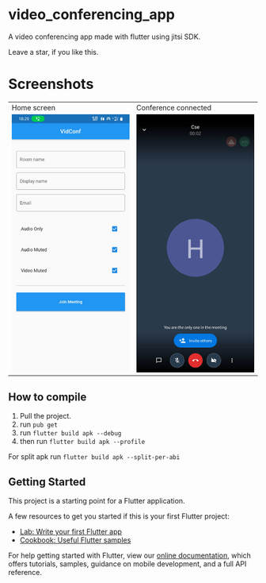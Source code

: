 # video_conferencing_app

A video conferencing app made with flutter using jitsi SDK.

Leave a star, if you like this.

# Screenshots
<table>
  <tr>
    <td>Home screen</td>
     <td>Conference connected</td>
  </tr>
  <tr>
    <td><img src="Screenshot_20201123-182928.jpg" width=240   height=520></td>
    <td><img src="Screenshot_20201123-184306.jpg" width=240 height=520></td>
  </tr>
 </table>

## How to compile 

1. Pull the project.
2. run ``pub get``
3. run ``flutter build apk --debug``
4. then run ``flutter build apk --profile``

For split apk run ``flutter build apk --split-per-abi``

## Getting Started

This project is a starting point for a Flutter application.

A few resources to get you started if this is your first Flutter project:

- [Lab: Write your first Flutter app](https://flutter.dev/docs/get-started/codelab)
- [Cookbook: Useful Flutter samples](https://flutter.dev/docs/cookbook)

For help getting started with Flutter, view our
[online documentation](https://flutter.dev/docs), which offers tutorials,
samples, guidance on mobile development, and a full API reference.


